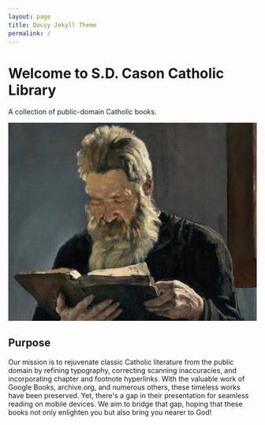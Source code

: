 ```yaml
---
layout: page
title: Docsy Jekyll Theme
permalink: /
---
```


# Welcome to S.D. Cason Catholic Library

A collection of public-domain Catholic books.

![](assets/img/226405fgsdl-1.jpg)

## Purpose

Our mission is to rejuvenate classic Catholic literature from the public domain by refining typography, correcting scanning inaccuracies, and incorporating chapter and footnote hyperlinks. With the valuable work of Google Books, archive.org, and numerous others, these timeless works have been preserved. Yet, there's a gap in their presentation for seamless reading on mobile devices. We aim to bridge that gap, hoping that these books not only enlighten you but also bring you nearer to God!

